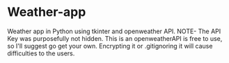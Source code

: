 # Weather-app
Weather app in Python using tkinter and openweather API.
NOTE- The API Key was purposefully not hidden.
This is an openweatherAPI is free to use, so I'll suggest go get your own.
Encrypting it or .gitignoring it will cause difficulties to the users.

